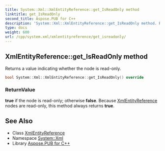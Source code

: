 ```yaml
---
title: System::Xml::XmlEntityReference::get_IsReadOnly method
linktitle: get_IsReadOnly
second_title: Aspose.PUB for C++
description: 'System::Xml::XmlEntityReference::get_IsReadOnly method. Returns a value indicating whether the node is read-only in C++.'
type: docs
weight: 600
url: /cpp/system.xml/xmlentityreference/get_isreadonly/
---
```

## XmlEntityReference::get_IsReadOnly method


Returns a value indicating whether the node is read-only.

```cpp
bool System::Xml::XmlEntityReference::get_IsReadOnly() override
```


### ReturnValue

**true** if the node is read-only; otherwise **false**. Because [XmlEntityReference](../) nodes are read-only, this method always returns **true**.

## See Also

* Class [XmlEntityReference](../)
* Namespace [System::Xml](../../)
* Library [Aspose.PUB for C++](../../../)
